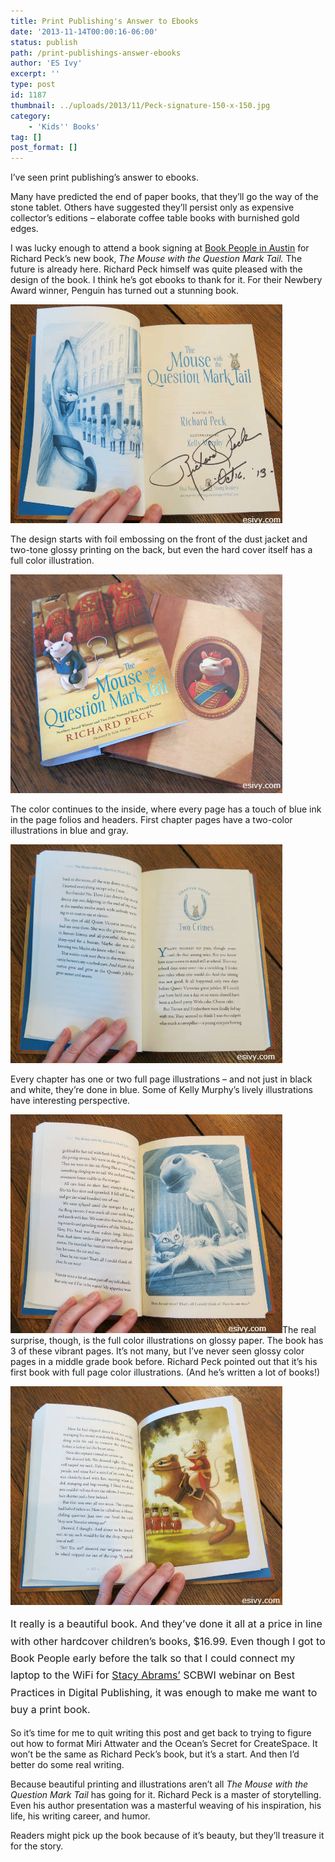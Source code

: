 ```yaml
---
title: Print Publishing's Answer to Ebooks
date: '2013-11-14T00:00:16-06:00'
status: publish
path: /print-publishings-answer-ebooks
author: 'ES Ivy'
excerpt: ''
type: post
id: 1187
thumbnail: ../uploads/2013/11/Peck-signature-150-x-150.jpg
category:
    - 'Kids'' Books'
tag: []
post_format: []
---
```

I’ve seen print publishing’s answer to ebooks.

Many have predicted the end of paper books, that they’ll go the way of the stone tablet. Others have suggested they’ll persist only as expensive collector’s editions – elaborate coffee table books with burnished gold edges.

I was lucky enough to attend a book signing at [Book People in Austin](http://bookpeople.com/) for Richard Peck’s new book, *The Mouse with the Question Mark Tail.* The future is already here. Richard Peck himself was quite pleased with the design of the book. I think he’s got ebooks to thank for it. For their Newbery Award winner, Penguin has turned out a stunning book.

![book design, title page](../uploads/2013/11/mouse-book-title-435-x-350.jpg)

The design starts with foil embossing on the front of the dust jacket and two-tone glossy printing on the back, but even the hard cover itself has a full color illustration.

![book cover design, dust jacket](../uploads/2013/11/mouse-book-cover-435-x-350.jpg)

The color continues to the inside, where every page has a touch of blue ink in the page folios and headers. First chapter pages have a two-color illustrations in blue and gray.

![book cover design, pages](../uploads/2013/11/mouse-book-chapter-435-x-350.jpg)

Every chapter has one or two full page illustrations – and not just in black and white, they’re done in blue. Some of Kelly Murphy’s lively illustrations have interesting perspective.

![book cover design, illustrations](../uploads/2013/11/mouse-book-illustration-435-x-350.jpg)The real surprise, though, is the full color illustrations on glossy paper. The book has 3 of these vibrant pages. It’s not many, but I’ve never seen glossy color pages in a middle grade book before. Richard Peck pointed out that it’s his first book with full page color illustrations. (And he’s written a lot of books!)

![book design, color illustrations](../uploads/2013/11/mouse-book-color-illus-435-x-350.jpg)

<span style="line-height: 1.714285714; font-size: 1rem;">It really is a beautiful book. And they’ve done it all at a price in line with other hardcover children’s books, $16.99. Even though I got to Book People early before the talk so that I could connect my laptop to the WiFi for [Stacy Abrams’](http://www.entangledpublishing.com/the-team/) SCBWI webinar on Best Practices in Digital Publishing, it was enough to make me want to buy a print book.</span>

So it’s time for me to quit writing this post and get back to trying to figure out how to format Miri Attwater and the Ocean’s Secret for CreateSpace. It won’t be the same as Richard Peck’s book, but it’s a start. And then I’d better do some real writing.

Because beautiful printing and illustrations aren’t all *The Mouse with the Question Mark Tail* has going for it. Richard Peck is a master of storytelling. Even his author presentation was a masterful weaving of his inspiration, his life, his writing career, and humor.

Readers might pick up the book because of it’s beauty, but they’ll treasure it for the story.